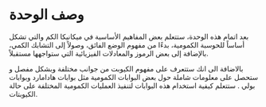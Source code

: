 # وصف الوحدة 


بعد اتمام  هذه الوحدة،  ستتعلم بعض المفاهيم الأساسية في ميكانيكا الكم والتي تشكل أساساً للحوسبة الكمومية، بدءًا من مفهوم الوضع الفائق، وصولاً إلى التشابك الكمي، بالإضافة إلى بعض الرموز والمعادلات الفيزيائية التي ستواجهها مستقبلاً.

بالاضافة الى انك  ستتعرف على مفهوم الكيوبت من جوانب مختلفة وبشكل مفصل
و  ستحصل على معلومات شاملة حول بعض  البوابات الكمومية مثل بوابات هادامارد وبوابات بولي . ستتعلم كيفية استخدام هذه البوابات لتنفيذ العمليات الكمومية المختلفة على حالة الكيوبتات.
